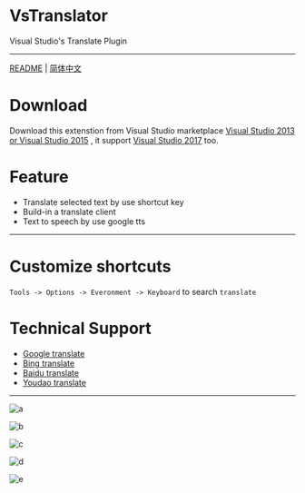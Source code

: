 # VsTranslator
Visual Studio's Translate Plugin

----------------------------------------

[README](https://marketplace.visualstudio.com/items?itemName=vs-publisher-1462295.VsTranslator) | [简体中文](https://www.zhanghuanglong.com/detail/visual-studio-translation-extension)

# Download 

Download this extenstion from Visual Studio marketplace  [Visual Studio 2013 or Visual Studio 2015](https://marketplace.visualstudio.com/items?itemName=vs-publisher-1462295.VsTranslator) , it support [Visual Studio 2017](https://marketplace.visualstudio.com/items?itemName=vs-publisher-1462295.VisualStudio2017Translator) too.


# Feature

* Translate selected text by use shortcut key
* Build-in a translate client
* Text to speech by use google tts

----------------------------------------

# Customize shortcuts
`Tools -> Options -> Everonment -> Keyboard` to search `translate`

# Technical Support
* [Google translate](https://translate.google.com/)
* [Bing translate](https://www.bing.com/translator/?mkt=zh-CN)
* [Baidu translate](http://api.fanyi.baidu.com/api/trans/product/index)
* [Youdao translate](http://fanyi.youdao.com/)


----------------------------------------


![a](http://img.zhanghuanglong.com//image/2017/12/22/20171222105144518987.png)

![b](http://img.zhanghuanglong.com//image/2017/12/22/20171222105331861976.png)

![c](http://img.zhanghuanglong.com//image/2017/12/22/20171222105434033308.png)

![d](http://img.zhanghuanglong.com//image/2017/12/22/20171222105536651924.png)

![e](http://img.zhanghuanglong.com//image/2017/12/22/20171222105630242849.png)
